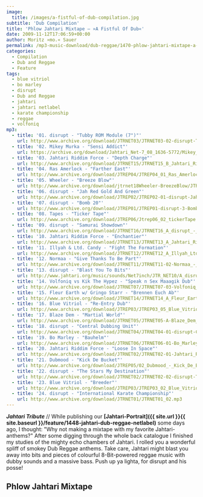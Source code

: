 ```yaml
---
image:
  title: /images/a-fistful-of-dub-compilation.jpg
subtitle: 'Dub Compilation'
title: 'Phlow Jahtari Mixtape – »A Fistful Of Dub«'
date: 2009-11-12T17:06:59+00:00
author: Moritz »mo.« Sauer
permalink: /mp3-music-download/dub-reggae/1470-phlow-jahtari-mixtape-a-fistful-of-dub
categories:
  - Compilation
  - Dub and Reggae
  - Feature
tags:
  - blue vitriol
  - bo marley
  - disrupt
  - Dub and Reggae
  - jahtari
  - jahtari netlabel
  - karate championship
  - reggae
  - volfoniq
mp3:
  - title: '01. disrupt - "Tubby ROM Module (7")"'
    url: http://www.archive.org/download/JTRNET03/JTRNET03-02-disrupt-Tubby_ROM_Module.mp3
  - title: '02. Mikey Murka - "Sensi Addict"'
    url: https://archive.org/download/Jahtari_Net-7_08_1636-5772/Mikey_Murka_-_01_-_Sensi_Addict.mp3
  - title: '03. Jahtari Riddim Force - "Depth Charge"'
    url: http://www.archive.org/download/JTRNET15/JTRNET15_B_Jahtari_Riddim_Force_-_Depth_Charge.mp3
  - title: '04. Ras Amerlock - "Farther East"'
    url: http://www.archive.org/download/JTREP04/JTREP04_01_Ras_Amerlock_avec_Baba_Jan_I_-_Farther_East.mp3
  - title: '05. Wheeler - "Breeze Blow"'
    url: http://www.archive.org/download/jtrnet18Wheeler-BreezeBlow/JTRNET18_A_Wheeler_-_Breeze_Blow.mp3
  - title: '06. disrupt - "Jah Red Gold And Green"'
    url: http://www.archive.org/download/JTREP02/JTREP02-01-disrupt-JahRedGoldAndGreen.mp3
  - title: '07. disrupt - "Bomb 20"'
    url: http://www.archive.org/download/JTREP01/JTREP01-disrupt-3-Bomb20.mp3
  - title: '08. Tapes - "Ticker Tape"'
    url: http://www.archive.org/download/JTREP06/Jtrep06_02_tickerTape.mp3
  - title: '09. disrupt - "Samurai Showdown"'
    url: http://www.archive.org/download/JTRNET16/JTRNET16_A_disrupt_-_Samurai_Showdown.mp3
  - title: '10. Jahtari Riddim Force - "Enchantier"'
    url: http://www.archive.org/download/JTRNET13/JTRNET13_A_Jahtari_Riddim_Force_-_Enchantier.mp3
  - title: '11. Illyah & Ltd. Candy - "Fight The Formation"'
    url: http://www.archive.org/download/JTRNET12/JTRNET12_A_Illyah_Ltd_Candy_-_Fight_The_Formation.mp3
  - title: '12. Normaa - "Give Thanks To Be Part"'
    url: http://www.archive.org/download/JTRNET11/JTRNET11-02-Normaa_-_Give_Thanks_To_Be_Part.mp3
  - title: '13. disrupt - "Blast You To Bits"'
    url: http://www.jahtari.org/music/sounds/Net7inch/JTR_NET10/A_disrupt_-_Blast_You_To_Bits.mp3
  - title: '14. Volfoniq vs Kik The Hypez - "Speak n Sex Maaagik Dub"'
    url: http://www.archive.org/download/JTRNET07/JTRNET07-03-Volfoniq_vs_Kik_The_Hypez_-_Speak_n_Sex_Maaagik_Dub.mp3
  - title: '15. Fleur Earth w/ Gringo Starr - "Brennen Euch Ab"'
    url: http://www.archive.org/download/JTRNET14/JTRNET14_A_Fleur_Earth_Gringo_Starr_-_Brennen_Euch_Ab.mp3
  - title: '16. Blue Vitriol - "Re-Entry Dub"'
    url: http://www.archive.org/download/JTREP03/JTREP03_05_Blue_Vitriol_-_Re-Entry_Dub.mp3
  - title: '17. Blaze Dem - "Martial World"'
    url: http://www.archive.org/download/JTRNET05/JTRNET05-A-Blaze_Dem_-_Martial_World.mp3
  - title: '18. disrupt - "Central Dubbing Unit"'
    url: http://www.archive.org/download/JTRNET04/JTRNET04-01-disrupt-Central_Dubbing_Unit.mp3
  - title: '19. Bo Marley - "Bauhelm"'
    url: http://www.archive.org/download/JTRNET06/JTRNET06-01-Bo_Marley-Bauhelm.mp3
  - title: '20. Jahtari Riddim Force - "Loose In Space"'
    url: http://www.archive.org/download/JTRNET02/JTRNET02-01-Jahtari_Riddim_Force-Loose_In_Space.mp3
  - title: '21. Dubmood - "Kick De Bucket"'
    url: http://www.archive.org/download/JTREP05/02_Dubmood_-_Kick_De_Bucket.mp3
  - title: '22. disrupt - "The Stars My Destination"'
    url: http://www.archive.org/download/JTRNET02/JTRNET02-02-disrupt-The_Stars_My_Destination.mp3
  - title: '23. Blue Vitriol - "Breeder"'
    url: http://www.archive.org/download/JTREP03/JTREP03_02_Blue_Vitriol_-_Breeder.mp3
  - title: '24. disrupt - "International Karate Championship"'
    url: http://www.archive.org/download/JTRNET01/JTRNET01_02.mp3
---
```

***Jahtari Tribute*** // While publishing our **[Jahtari-Portrait]({{ site.url }}{{ site.baseurl }}/feature/1448-jahtari-dub-reggae-netlabel)** some days ago, I thought: "Why not making a mixtape with my favorite Jahtari-anthems?" After some digging through the whole back catalogue I finished my studies of the mighty echo chambers of Jahtari. I rolled you a wonderful spliff of smokey Dub Reggae anthems. Take care, Jahtari might blast you away into bits and pieces of colourful 8-Bit-powered reggae music with dubby sounds and a massive bass. Push up ya lighta, for disrupt and his posse!

<!--more-->

<!--adsense-->

## Phlow Jahtari Mixtape

<!--mp3links-->
